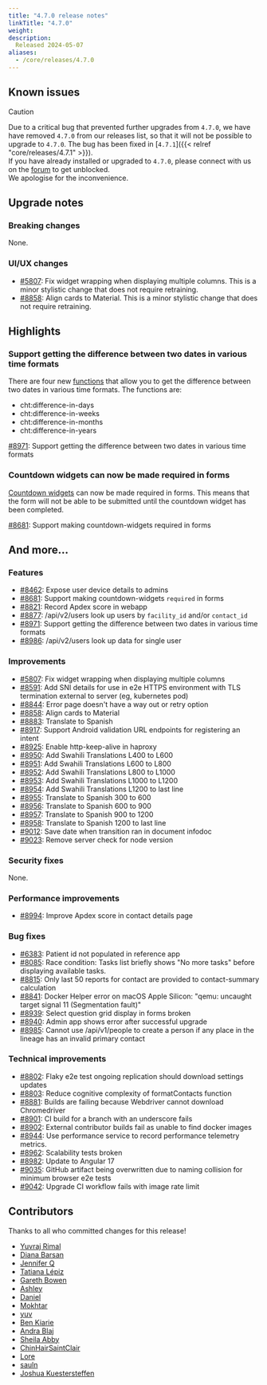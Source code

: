 ```yaml
---
title: "4.7.0 release notes"
linkTitle: "4.7.0"
weight:
description:
  Released 2024-05-07
aliases:
  - /core/releases/4.7.0
---
```


## Known issues

> [!CAUTION] 
> Due to a critical bug that prevented further upgrades from `4.7.0`, we have have removed `4.7.0` from our releases list, so that it will not be possible to upgrade to `4.7.0`. 
> The bug has been fixed in [`4.7.1`]({{< relref "core/releases/4.7.1" >}}).     
> If you have already installed or upgraded to `4.7.0`, please connect with us on the [forum](https://forum.communityhealthtoolkit.org/t/high-priority-issue-in-cht-core-4-7-0/3512) to get unblocked.     
> We apologise for the inconvenience.

## Upgrade notes

### Breaking changes

None.

### UI/UX changes

- [#5807](https://github.com/medic/cht-core/issues/5807): Fix widget wrapping when displaying multiple columns. This is a minor stylistic change that does not require retraining.
- [#8858](https://github.com/medic/cht-core/issues/8858): Align cards to Material. This is a minor stylistic change that does not require retraining.


## Highlights

### Support getting the difference between two dates in various time formats

There are four new [functions](https://docs.communityhealthtoolkit.org/apps/reference/forms/app/#cht-xpath-functions) that allow you to get the difference between two dates in various time formats. The functions are:
- cht:difference-in-days
- cht:difference-in-weeks
- cht:difference-in-months
- cht:difference-in-years

[#8971](https://github.com/medic/cht-core/issues/8971): Support getting the difference between two dates in various time formats

### Countdown widgets can now be made required in forms

[Countdown widgets](https://docs.communityhealthtoolkit.org/apps/reference/forms/app/#countdown-timer) can now be made required in forms. This means that the form will not be able to be submitted until the countdown widget has been completed.

[#8681](https://github.com/medic/cht-core/issues/8681): Support making countdown-widgets required in forms

## And more...

### Features

- [#8462](https://github.com/medic/cht-core/issues/8462): Expose user device details to admins
- [#8681](https://github.com/medic/cht-core/issues/8681): Support making countdown-widgets `required` in forms
- [#8821](https://github.com/medic/cht-core/issues/8821): Record Apdex score in webapp
- [#8877](https://github.com/medic/cht-core/issues/8877): /api/v2/users look up users by `facility_id` and/or `contact_id`
- [#8971](https://github.com/medic/cht-core/issues/8971): Support getting the difference between two dates in various time formats
- [#8986](https://github.com/medic/cht-core/issues/8986): /api/v2/users look up data for single user

### Improvements

- [#5807](https://github.com/medic/cht-core/issues/5807): Fix widget wrapping when displaying multiple columns
- [#8591](https://github.com/medic/cht-core/issues/8591): Add SNI details for use in e2e HTTPS environment with TLS termination external to server (eg, kubernetes pod)
- [#8844](https://github.com/medic/cht-core/issues/8844): Error page doesn't have a way out or retry option
- [#8858](https://github.com/medic/cht-core/issues/8858): Align cards to Material
- [#8883](https://github.com/medic/cht-core/issues/8883): Translate to Spanish
- [#8917](https://github.com/medic/cht-core/issues/8917): Support Android validation URL endpoints for registering an intent
- [#8925](https://github.com/medic/cht-core/issues/8925): Enable http-keep-alive in haproxy
- [#8950](https://github.com/medic/cht-core/issues/8950): Add Swahili Translations L400 to L600
- [#8951](https://github.com/medic/cht-core/issues/8951): Add Swahili Translations L600 to L800
- [#8952](https://github.com/medic/cht-core/issues/8952): Add Swahili Translations L800 to L1000
- [#8953](https://github.com/medic/cht-core/issues/8953): Add Swahili Translations L1000 to L1200
- [#8954](https://github.com/medic/cht-core/issues/8954): Add Swahili Translations L1200 to last line
- [#8955](https://github.com/medic/cht-core/issues/8955): Translate to Spanish 300 to 600
- [#8956](https://github.com/medic/cht-core/issues/8956): Translate to Spanish 600 to 900
- [#8957](https://github.com/medic/cht-core/issues/8957): Translate to Spanish 900 to 1200
- [#8958](https://github.com/medic/cht-core/issues/8958): Translate to Spanish 1200 to last line
- [#9012](https://github.com/medic/cht-core/issues/9012): Save date when transition ran in document infodoc
- [#9023](https://github.com/medic/cht-core/issues/9023): Remove server check for node version

### Security fixes

None.

### Performance improvements

- [#8994](https://github.com/medic/cht-core/issues/8994): Improve Apdex score in contact details page

### Bug fixes

- [#6383](https://github.com/medic/cht-core/issues/6383): Patient id not populated in reference app
- [#8085](https://github.com/medic/cht-core/issues/8085): Race condition: Tasks list briefly shows "No more tasks" before displaying available tasks.
- [#8815](https://github.com/medic/cht-core/issues/8815): Only last 50 reports for contact are provided to contact-summary calculation
- [#8841](https://github.com/medic/cht-core/issues/8841): Docker Helper error on macOS Apple Silicon: "qemu: uncaught target signal 11 (Segmentation fault)"
- [#8939](https://github.com/medic/cht-core/issues/8939): Select question grid display in forms broken
- [#8940](https://github.com/medic/cht-core/issues/8940): Admin app shows error after successful upgrade
- [#8985](https://github.com/medic/cht-core/issues/8985): Cannot use /api/v1/people to create a person if any place in the lineage has an invalid primary contact

### Technical improvements

- [#8802](https://github.com/medic/cht-core/issues/8802): Flaky e2e test  ongoing replication should download settings updates
- [#8803](https://github.com/medic/cht-core/issues/8803): Reduce cognitive complexity of formatContacts function
- [#8881](https://github.com/medic/cht-core/issues/8881): Builds are failing because Webdriver cannot download Chromedriver
- [#8901](https://github.com/medic/cht-core/issues/8901): CI build for a branch with an underscore fails
- [#8902](https://github.com/medic/cht-core/issues/8902): External contributor builds fail as unable to find docker images
- [#8944](https://github.com/medic/cht-core/issues/8944): Use performance service to record performance telemetry metrics.
- [#8962](https://github.com/medic/cht-core/issues/8962): Scalability tests broken
- [#8982](https://github.com/medic/cht-core/issues/8982): Update to Angular 17
- [#9035](https://github.com/medic/cht-core/issues/9035): GitHub artifact being overwritten due to naming collision for minimum browser e2e tests
- [#9042](https://github.com/medic/cht-core/issues/9042): Upgrade CI workflow fails with image rate limit


## Contributors

Thanks to all who committed changes for this release!

- [Yuvraj Rimal](https://github.com/1yuv)
- [Diana Barsan](https://github.com/dianabarsan)
- [Jennifer Q](https://github.com/latin-panda)
- [Tatiana Lépiz](https://github.com/tatilepizs)
- [Gareth Bowen](https://github.com/garethbowen)
- [Ashley](https://github.com/mrjones-plip)
- [Daniel](https://github.com/nydr)
- [Mokhtar](https://github.com/m5r)
- [yuv](https://github.com/1yuv)
- [Ben Kiarie](https://github.com/Benmuiruri)
- [Andra Blaj](https://github.com/andrablaj)
- [Sheila Abby](https://github.com/SheilaAbby)
- [ChinHairSaintClair](https://github.com/ChinHairSaintClair)
- [Lore](https://github.com/lorerod)
- [sauln](https://github.com/fardarter)
- [Joshua Kuestersteffen](https://github.com/jkuester)


